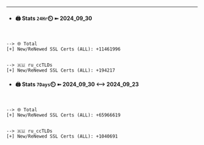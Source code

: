 

---
- #### 🖨️ **Stats** `24Hr`⏲️ ➼ 2024_09_30
```console


--> 🌐 Total
[+] New/ReNewed SSL Certs (ALL): +11461996


--> 🇷🇺 ru_ccTLDs
[+] New/ReNewed SSL Certs (ALL): +194217

```

- #### 🖨️ **Stats** `7Days`⏲️ ➼ 2024_09_30 <--> 2024_09_23
```console


--> 🌐 Total
[+] New/ReNewed SSL Certs (ALL): +65966619


--> 🇷🇺 ru_ccTLDs
[+] New/ReNewed SSL Certs (ALL): +1040691

```

